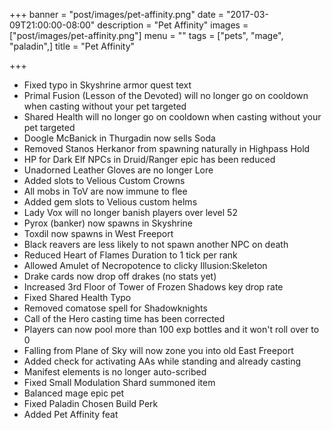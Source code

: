 +++
banner = "post/images/pet-affinity.png"
date = "2017-03-09T21:00:00-08:00"
description = "Pet Affinity"
images = ["post/images/pet-affinity.png"]
menu = ""
tags = ["pets", "mage", "paladin",]
title = "Pet Affinity"

+++
* Fixed typo in Skyshrine armor quest text
* Primal Fusion (Lesson of the Devoted) will no longer go on cooldown when casting without your pet targeted
* Shared Health will no longer go on cooldown when casting without your pet targeted
* Doogle McBanick in Thurgadin now sells Soda
* Removed Stanos Herkanor from spawning naturally in Highpass Hold
* HP for Dark Elf NPCs in Druid/Ranger epic has been reduced
* Unadorned Leather Gloves are no longer Lore
* Added slots to Velious Custom Crowns
* All mobs in ToV are now immune to flee
* Added gem slots to Velious custom helms
* Lady Vox will no longer banish players over level 52
* Pyrox (banker) now spawns in Skyshrine
* Toxdil now spawns in West Freeport
* Black reavers are less likely to not spawn another NPC on death
* Reduced Heart of Flames Duration to 1 tick per rank
* Allowed Amulet of Necropotence to clicky Illusion:Skeleton
* Drake cards now drop off drakes (no stats yet)
* Increased 3rd Floor of Tower of Frozen Shadows key drop rate
* Fixed Shared Health Typo
* Removed comatose spell for Shadowknights
* Call of the Hero casting time has been corrected
* Players can now pool more than 100 exp bottles and it won't roll over to 0
* Falling from Plane of Sky will now zone you into old East Freeport
* Added check for activating AAs while standing and already casting
* Manifest elements is no longer auto-scribed
* Fixed Small Modulation Shard summoned item
* Balanced mage epic pet
* Fixed Paladin Chosen Build Perk
* Added Pet Affinity feat
<!--more-->
